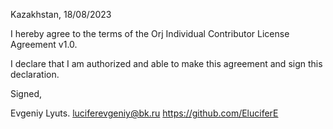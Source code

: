 Kazakhstan, 18/08/2023

I hereby agree to the terms of the Orj Individual Contributor License
Agreement v1.0.

I declare that I am authorized and able to make this agreement and sign this
declaration.

Signed,

Evgeniy Lyuts. luciferevgeniy@bk.ru https://github.com/EluciferE

